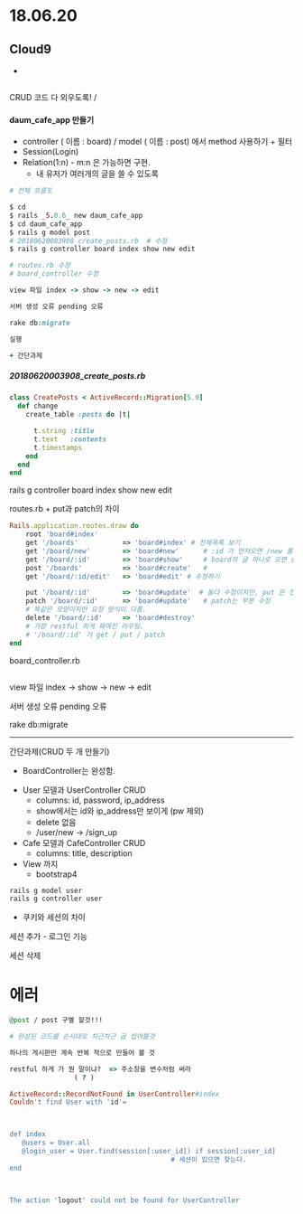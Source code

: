 # 18.06.20

## Cloud9

* 

````기타

````



CRUD 코드 다 외우도록! / 







#### daum_cafe_app  만들기

* controller ( 이름 : board) / model ( 이름 : post) 에서 method 사용하기 + 필터
* Session(Login)
* Relation(1:n) - m:n 은 가능하면 구현.
  * 내 유저가 여러개의 글을 쓸 수 있도록

````ruby
# 전체 흐름도

$ cd
$ rails _5.0.6_ new daum_cafe_app
$ cd daum_cafe_app
$ rails g model post
# 20180620003908_create_posts.rb  # 수정
$ rails g controller board index show new edit

# routes.rb 수정
# board_controller 수정

view 파일 index -> show -> new -> edit

서버 생성 오류 pending 오류

rake db:migrate

실행

+ 간단과제

````

##### 20180620003908_create_posts.rb

````ruby
class CreatePosts < ActiveRecord::Migration[5.0]
  def change
    create_table :posts do |t|

      t.string :title
      t.text   :contents
      t.timestamps
    end
  end
end
````

rails g controller board index show new edit



routes.rb + put과 patch의 차이

````ruby
Rails.application.routes.draw do
    root 'board#index'
    get '/boards'           => 'board#index' # 전체목록 보기
    get '/board/new'        => 'board#new'      # :id 가 먼저오면 /new 를 파라미터로 보고 오류날 수 있음.
    get '/board/:id'        => 'board#show'     # board의 글 하나로 오면 show 액션으로 가고
    post '/boards'          => 'board#create'   #
    get '/board/:id/edit'   => 'board#edit' # 수정하기

    put '/board/:id'        => 'board#update'  # 둘다 수정이지만, put 은 전체 수정
    patch '/board/:id'      => 'board#update'   # patch는 부분 수정 
    # 똑같은 모양이지만 요청 방식이 다름.
    delete '/board/:id'     => 'board#destroy'
    # 가장 restful 하게 짜여진 라우팅.
    # '/board/:id' 가 get / put / patch 
end
````



board_controller.rb

````ruby

````





view 파일 index -> show -> new -> edit



서버 생성 오류 pending 오류



rake db:migrate











--------

간단과제(CRUD 두 개 만들기)

* BoardController는 완성함.

- User 모델과 UserController CRUD
  - columns: id, password, ip_address
  - show에서는 id와 ip_address만 보이게 (pw 제외)
  - delete 없음
  - /user/new -> /sign_up
- Cafe 모델과 CafeController CRUD
  - columns: title, description
- View 까지
  - bootstrap4

````ruby
rails g model user
rails g controller user
````







+ 쿠키와 세션의 차이







세션 추가   - 로그인 기능



세션 삭제

















# 에러 

````ruby
@post / post 구별 할것!!!

# 완성된 코드를 순서대로 차근차근 곱 씹어볼것 

하나의 게시판만 계속 반복 적으로 만들어 볼 것

restful 하게 가 뭔 말이냐?  => 주소창을 변수처럼 써라
				( ? )

ActiveRecord::RecordNotFound in UserController#index
Couldn't find User with 'id'=



def index
   @users = User.all
   @login_user = User.find(session[:user_id]) if session[:user_id] 
										# 세션이 있으면 찾는다.
end



The action 'logout' could not be found for UserController
````



